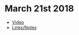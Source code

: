 # March 21st 2018

* [Video](https://www.youtube.com/watch?v=udOoWdIsvlc)
* [Links/Notes](./03-21-2018)
